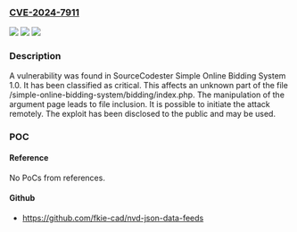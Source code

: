 ### [CVE-2024-7911](https://cve.mitre.org/cgi-bin/cvename.cgi?name=CVE-2024-7911)
![](https://img.shields.io/static/v1?label=Product&message=Simple%20Online%20Bidding%20System&color=blue)
![](https://img.shields.io/static/v1?label=Version&message=%3D%201.0%20&color=brighgreen)
![](https://img.shields.io/static/v1?label=Vulnerability&message=CWE-73%20File%20Inclusion&color=brighgreen)

### Description

A vulnerability was found in SourceCodester Simple Online Bidding System 1.0. It has been classified as critical. This affects an unknown part of the file /simple-online-bidding-system/bidding/index.php. The manipulation of the argument page leads to file inclusion. It is possible to initiate the attack remotely. The exploit has been disclosed to the public and may be used.

### POC

#### Reference
No PoCs from references.

#### Github
- https://github.com/fkie-cad/nvd-json-data-feeds

